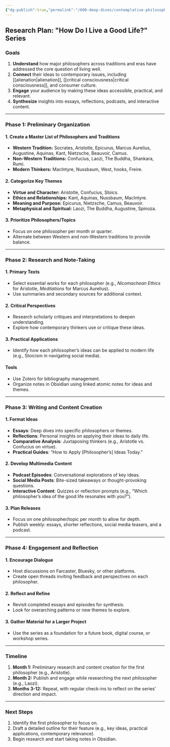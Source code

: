 ```yaml
---
{"dg-publish":true,"permalink":"/600-deep-dives/contemplative-philosophy/how-do-i-live-a-good-life/"}
---
```


## **Research Plan: "How Do I Live a Good Life?" Series**

### **Goals**

1. **Understand** how major philosophers across traditions and eras have addressed the core question of living well.
2. **Connect** their ideas to contemporary issues, including [[alienation\|alienation]], [[critical consciousness\|critical consciousness]], and consumer culture.
3. **Engage** your audience by making these ideas accessible, practical, and relevant.
4. **Synthesize** insights into essays, reflections, podcasts, and interactive content.

---

### **Phase 1: Preliminary Organization**

#### 1. **Create a Master List of Philosophers and Traditions**

- **Western Tradition:** Socrates, Aristotle, Epicurus, Marcus Aurelius, Augustine, Aquinas, Kant, Nietzsche, Beauvoir, Camus.
- **Non-Western Traditions:** Confucius, Laozi, The Buddha, Shankara, Rumi.
- **Modern Thinkers:** MacIntyre, Nussbaum, West, hooks, Freire.

#### 2. **Categorize Key Themes**

- **Virtue and Character:** Aristotle, Confucius, Stoics.
- **Ethics and Relationships:** Kant, Aquinas, Nussbaum, MacIntyre.
- **Meaning and Purpose:** Epicurus, Nietzsche, Camus, Beauvoir.
- **Metaphysical and Spiritual:** Laozi, The Buddha, Augustine, Spinoza.

#### 3. **Prioritize Philosophers/Topics**

- Focus on one philosopher per month or quarter.
- Alternate between Western and non-Western traditions to provide balance.

---

### **Phase 2: Research and Note-Taking**

#### 1. **Primary Texts**

- Select essential works for each philosopher (e.g., _Nicomachean Ethics_ for Aristotle, _Meditations_ for Marcus Aurelius).
- Use summaries and secondary sources for additional context.

#### 2. **Critical Perspectives**

- Research scholarly critiques and interpretations to deepen understanding.
- Explore how contemporary thinkers use or critique these ideas.

#### 3. **Practical Applications**

- Identify how each philosopher’s ideas can be applied to modern life (e.g., Stoicism in navigating social media).

#### Tools

- Use Zotero for bibliography management.
- Organize notes in Obsidian using linked atomic notes for ideas and themes.

---

### **Phase 3: Writing and Content Creation**

#### 1. **Format Ideas**

- **Essays**: Deep dives into specific philosophers or themes.
- **Reflections**: Personal insights on applying their ideas to daily life.
- **Comparative Analysis**: Juxtaposing thinkers (e.g., Aristotle vs. Confucius on virtue).
- **Practical Guides**: “How to Apply [Philosopher’s] Ideas Today.”

#### 2. **Develop Multimedia Content**

- **Podcast Episodes**: Conversational explorations of key ideas.
- **Social Media Posts**: Bite-sized takeaways or thought-provoking questions.
- **Interactive Content**: Quizzes or reflection prompts (e.g., “Which philosopher’s idea of the good life resonates with you?”).

#### 3. **Plan Releases**

- Focus on one philosopher/topic per month to allow for depth.
- Publish weekly: essays, shorter reflections, social media teasers, and a podcast.

---

### **Phase 4: Engagement and Reflection**

#### 1. **Encourage Dialogue**

- Host discussions on Farcaster, Bluesky, or other platforms.
- Create open threads inviting feedback and perspectives on each philosopher.

#### 2. **Reflect and Refine**

- Revisit completed essays and episodes for synthesis.
- Look for overarching patterns or new themes to explore.

#### 3. **Gather Material for a Larger Project**

- Use the series as a foundation for a future book, digital course, or workshop series.

---

### **Timeline**

1. **Month 1:** Preliminary research and content creation for the first philosopher (e.g., Aristotle).
2. **Month 2:** Publish and engage while researching the next philosopher (e.g., Laozi).
3. **Months 3-12:** Repeat, with regular check-ins to reflect on the series’ direction and impact.

---

### **Next Steps**

1. Identify the first philosopher to focus on.
2. Draft a detailed outline for their feature (e.g., key ideas, practical applications, contemporary relevance).
3. Begin research and start taking notes in Obsidian.